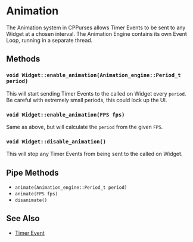 # Animation

The Animation system in CPPurses allows Timer Events to be sent to any Widget at
a chosen interval. The Animation Engine contains its own Event Loop, running in
a separate thread.

## Methods

### `void Widget::enable_animation(Animation_engine::Period_t period)`

This will start sending Timer Events to the called on Widget every `period`. Be
careful with extremely small periods, this could lock up the UI.

### `void Widget::enable_animation(FPS fps)`

Same as above, but will calculate the `period` from the given `FPS`.

### `void Widget::disable_animation()`

This will stop any Timer Events from being sent to the called on Widget.

## Pipe Methods

- `animate(Animation_engine::Period_t period)`
- `animate(FPS fps)`
- `disanimate()`

## See Also

- [Timer Event](events.md#timer-event)
